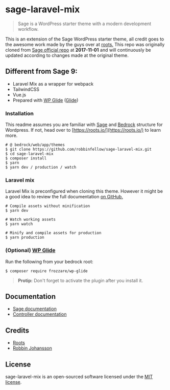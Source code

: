 # sage-laravel-mix

> Sage is a WordPress starter theme with a modern development workflow.

This is an extension of the Sage WordPress starter theme, all credit goes to the awesome work made by the guys over at [roots.](https://roots.io/) This repo was originally cloned from [Sage official repo](https://github.com/roots/sage) at **2017-11-01** and will continuously be updated according to changes made at the original theme.

## Different from Sage 9:

* Laravel Mix as a wrapper for webpack
* TailwindCSS
* Vue.js
* Prepared with [WP Glide](https://github.com/wpup/glide) ([Glide](https://github.com/thephpleague/glide))

### Installation

This readme assumes you are familiar with [Sage](https://github.com/roots/sage) and [Bedrock](https://github.com/roots/bedrock) structure for Wordpress. If not, head over to [https://roots.io/](https://roots.io/) to learn more.

```shell
# @ bedrock/web/app/themes
$ git clone https://github.com/robbinfellow/sage-laravel-mix.git
$ cd sage-laravel-mix
$ composer install
$ yarn
$ yarn dev / production / watch
```

### Laravel mix

Laravel Mix is preconfigured when cloning this theme. However it might be a good idea to review the full documentation [on GitHub.](https://github.com/JeffreyWay/laravel-mix/tree/master/docs#readme)

```shell
# Compile assets without minification
$ yarn dev

# Watch working assets
$ yarn watch

# Minify and compile assets for production
$ yarn production
```

### (Optional) [WP Glide](https://github.com/wpup/glide)

Run the following from your bedrock root:

``` shell
$ composer require frozzare/wp-glide
```

> **Protip:** Don't forget to activate the plugin after you install it.

## Documentation

* [Sage documentation](https://roots.io/sage/docs/)
* [Controller documentation](https://github.com/soberwp/controller#usage)

## Credits

* [Roots](https://roots.io/)
* [Robbin Johansson](https://github.com/robbinfellow)

## License

sage-laravel-mix is an open-sourced software licensed under the [MIT license](http://opensource.org/licenses/MIT).
